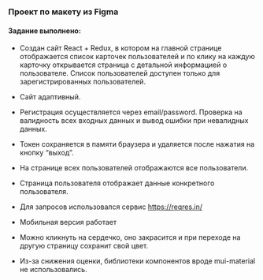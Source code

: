 ### Проект по макету из Figma

#### Задание выполнено:

- Создан сайт React + Redux, в котором на главной странице отображается список карточек пользователей и по клику на каждую карточку открывается страница с детальной информацией о пользователе. Список пользователей доступен только для зарегистрированных пользователей. 

- Сайт адаптивный. 

- Регистрация осуществляется через email/password. Проверка на валидность всех входных данных и вывод ошибки при невалидных данных.

- Токен сохраняется в памяти браузера и удаляется после нажатия на кнопку “выход”.

- На странице всех пользователей отображаются все пользователи. 

- Страница пользователя отображает данные конкретного пользователя.

- Для запросов использовался сервис https://reqres.in/ 

- Мобильная версия работает

- Можно кликнуть на сердечко, оно закрасится и при переходе на другую страницу сохранит свой цвет.

- Из-за снижения оценки, библиотеки компонентов вроде mui-material не использовались.

